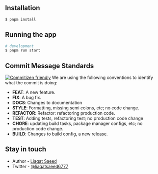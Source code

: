 ## Installation

```bash
$ pnpm install
```

## Running the app

```bash
# development
$ pnpm run start

```
## Commit Message Standards 
[![Commitizen friendly](https://img.shields.io/badge/commitizen-friendly-brightgreen.svg)](http://commitizen.github.io/cz-cli/)
We are using the following conventions to identify what the commit is doing:

- **FEAT**: A new feature.
- **FIX**: A bug fix.
- **DOCS**: Changes to documentation
- **STYLE**: Formatting, missing semi colons, etc; no code change.
- **REFACTOR**: Refactor: refactoring production code.
- **TEST**: Adding tests, refactoring test; no production code change
- **CHORE**: updating build tasks, package manager configs, etc; no production code change.
- **BUILD**: Changes to build config, a new release.

## Stay in touch

- Author - [Liaqat Saeed](https://liaqatsaeed6777.com)
- Twitter - [@liaqatsaeed6777](https://twitter.com/liaqatsaeed6777)